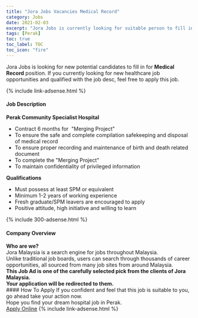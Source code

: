```yaml
---
title: "Jora Jobs Vacancies Medical Record" 
category: Jobs 
date: 2021-02-03 
excerpt: "Jora Jobs is currently looking for suitable person to fill in the Medical Record which positioned at Perak" 
tags: [Perak] 
toc: true 
toc_label: TOC 
toc_icon: "fire" 
--- 
```


<p>Jora Jobs is looking for new potential candidates to fill in for <b>Medical Record</b> position. If you currently looking for new healthcare job opportunities and qualified with the job desc, feel free to apply this job.
</p>{% include link-adsense.html %} 
<div><div><h4>Job Description</h4></div><div><div><span><div><div><strong>Perak Community Specialist Hospital</strong></div><ul><li>Contract 6 months for&#160; "Merging Project"</li><li>To ensure the safe and complete compilation safekeeping and disposal of medical record</li><li>To ensure proper recording and maintenance of birth and death related document</li><li>To complete the "Merging Project"</li><li>To maintain confidentiality of privileged information</li></ul><div><strong>Qualifications</strong></div><ul><li>Must possess at least SPM or equivalent</li><li>Minimum 1-2 years of working experience</li><li>Fresh graduate/SPM leavers are encouraged to apply</li><li>Positive attitude, high initiative and willing to learn</li></ul></div></span></div></div></div> 
{% include 300-adsense.html %} 
<div><div><h4>Company Overview</h4></div><div><div><span><div><div>
<strong>Who are we?</strong></div>
<div>
	Jora Malaysia is a search engine for jobs throughout Malaysia.<br>
	Unlike traditional job boards, users can search through thousands of career opportunities, all sourced from many job sites from around Malaysia.&#160;</div>
<div>
<div>
<strong>This Job Ad is one of the carefully selected pick from the clients of Jora Malaysia.</strong></div>
<div>
<strong>Your application will be redirected to them.</strong></div>
</div></div></span></div></div></div> 
#### How To Apply 
If you confident and feel that this job is suitable to you, go ahead take your action now. <br/> 
Hope you find your dream hospital job in Perak. <br/> 
<a href="https://www.jobstreet.com.my/en/job/medical-record-4475669?jobId=jobstreet-my-job-4475669&sectionRank=10&token=0~97473543-d500-4bfe-a921-9bed749a1752&fr=SRP%20View%20In%20New%20Ta" class="btn btn--warning" target="_blank" rel="nofollow noopenner">Apply Online</a> 
{% include link-adsense.html %} 